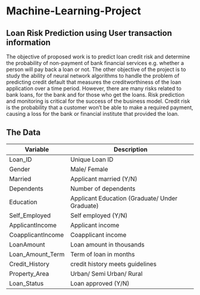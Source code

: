 # Machine-Learning-Project

## Loan Risk Prediction using User transaction information

The objective of proposed work is to predict loan credit risk and determine the probability of non-payment of bank financial services e.g. whether a person will pay back a loan or not. The other objective of the project is to study the ability of neural network algorithms to handle the problem of predicting credit default that measures the creditworthiness of the loan application over a time period. However, there are many risks related to bank loans, for the bank and for those who get the loans. Risk prediction and monitoring is critical for the success of the business model. Credit risk is the probability that a customer won’t be able to make a required payment, causing a loss for the bank or financial institute that provided the loan.

## The Data

Variable | Description
----------|--------------
Loan_ID | Unique Loan ID
Gender | Male/ Female
Married | Applicant married (Y/N)
Dependents | Number of dependents
Education | Applicant Education (Graduate/ Under Graduate)
Self_Employed | Self employed (Y/N)
ApplicantIncome | Applicant income
CoapplicantIncome | Coapplicant income
LoanAmount | Loan amount in thousands
Loan_Amount_Term | Term of loan in months
Credit_History | credit history meets guidelines
Property_Area | Urban/ Semi Urban/ Rural
Loan_Status | Loan approved (Y/N)
